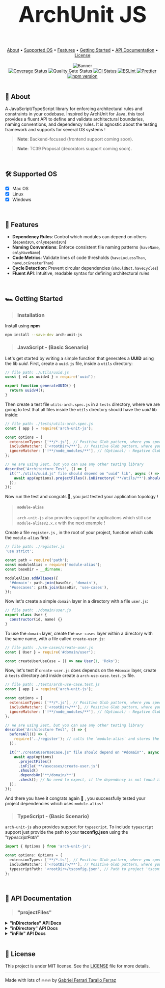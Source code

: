 <div align="center">
  <h1 style="font-size:4.5rem;"> ArchUnit JS</h1>
</div>

<br/>

<div align="center">
  <a href="#page_facing_up-about">About</a> •
  <a href="#hammer_and_wrench-supported-os">Supported OS</a> • 
  <a href="#ledger-features">Features</a> •
  <a href="#racing_car-getting-started">Getting Started</a> •
  <a href="#notebook-api-documentation">API Documentation</a> •
  <a href="#memo-license">License</a>
</div>

<br/>

<div align="center">
  <img src="https://github.com/gftf2011/clean-node-todolist/blob/main/.github/images/background.png" alt="Banner" style="max-width: 100%; height: auto;" />
</div>

<div align="center">
  <a href='https://coveralls.io/github/gftf2011/arch-unit-js?branch=dev'><img src='https://coveralls.io/repos/github/gftf2011/arch-unit-js/badge.svg?branch=dev' alt='Coverage Status' /></a>
  <img src='https://sonarcloud.io/api/project_badges/measure?project=gftf2011_arch-unit-js&metric=alert_status' alt='Quality Gate Status' />
  <a href="https://github.com/gftf2011/arch-unit-js/actions" target="_blank" rel="noopener noreferrer">
    <img src="https://github.com/gftf2011/arch-unit-js/actions/workflows/merge-main.yml/badge.svg" alt="CI Status" />
  </a>
  <a href="https://eslint.org/">
    <img src="https://img.shields.io/badge/ESLint-configured-blue?logo=eslint" alt="ESLint" />
  </a>
  <a href="https://prettier.io/">
    <img src="https://img.shields.io/badge/Prettier-configured-ff69b4?logo=prettier" alt="Prettier" />
  </a>
  <a href="https://www.npmjs.com/package/arch-unit-js">
    <img src="https://img.shields.io/npm/v/arch-unit-js.svg" alt="npm version" />
  </a>
</div>

<br/>

## :page_facing_up: About

A JavaScript/TypeScript library for enforcing architectural rules and constraints in your codebase. Inspired by ArchUnit for Java, this tool provides a fluent API to define and validate architectural boundaries, naming conventions, and dependency rules. It is agnostic about the testing framework and supports for several OS systems !

> **Note**: Backend-focused (frontend support coming soon).

> **Note**: TC39 Proposal (decorators support coming soon).

<br/>

## :hammer_and_wrench: Supported OS

- [x] Mac OS
- [x] Linux
- [x] Windows

<br/>

## :ledger: Features

- **Dependency Rules**: Control which modules can depend on others (`dependsOn`, `onlyDependsOn`)
- **Naming Conventions**: Enforce consistent file naming patterns (`haveName`, `onlyHaveName`)
- **Code Metrics**: Validate lines of code thresholds (`haveLocLessThan`, `haveLocGreaterThan`)
- **Cycle Detection**: Prevent circular dependencies (`shouldNot.haveCycles`)
- **Fluent API**: Intuitive, readable syntax for defining architectural rules

<br/>

## :racing_car: Getting Started

> ### Installation

Install using **npm**

```bash
npm install --save-dev arch-unit-js
```

> ### JavaScript - (Basic Scenario)

Let's get started by writing a simple function that generates a **UUID** using the lib _uuid_. First, create a `uuid.js` file, inside a `utils` directory:

```javascript
// file path: ./utils/uuid.js
const { v4 as uuidv4 } = require('uuid');

export function generateUUID() {
  return uuidv4();
}
```

Then create a test file `utils-arch.spec.js` in a `tests` directory, where we are going to test that all files inside the `utils` directory should have the _uuid_ lib inside:

```javascript
// file path: ./tests/utils-arch.spec.js
const { app } = require('arch-unit-js');

const options = {
  extensionTypes: ['**/*.js'], // Positive Glob pattern, where you specify all extension types your application has
  includeMatcher: ['<rootDir>/**'], // Positive Glob pattern, where you specify all files and directories based on the project <rootDir>
  ignoreMatcher: ['!**/node_modules/**'], // (Optional) - Negative Glob pattern, where you specify all files and directories you do NOT want to check
};

// We are using Jest, but you can use any other testing library
describe('Architecture Test', () => {
  it('"./utils/uuid.js" file should depend on "uuid" lib', async () => {
    await app(options).projectFiles().inDirectory('**/utils/**').should().dependsOn('uuid').check(); // No need to expect, if the dependency is not found it throws an error
  });
});
```

Now run the test and congrats 🥳, you just tested your application topology !

> #### `module-alias`
>
> `arch-unit-js` also provides support for applications which still use `module-alias@2.x.x` with the next example !

Create a file `register.js` , in the root of your project, function which calls the `module-alias` first:

```javascript
// file path: ./register.js
'use strict';

const path = require('path');
const moduleAlias = require('module-alias');
const baseDir = __dirname;

moduleAlias.addAliases({
  '#domain': path.join(baseDir, 'domain'),
  '#usecases': path.join(baseDir, 'use-cases'),
});
```

Now let's create a simple `domain` layer in a directory with a file `user.js`:

```javascript
// file path: ./domain/user.js
export class User {
  constructor(id, name) {}
}
```

To use the `domain` layer, create the `use-cases` layer within a directory with the same name, with a file called `create-user.js`:

```javascript
// file path: ./use-cases/create-user.js
const { User } = require('#domain/user');

const createUserUseCase = () => new User(1, 'Roko');
```

Now, let's test if `create-user.js` does depends on the `#domain` layer, create a `tests` directory and inside create a `arch-use-case.test.js` file.

```javascript
// file path: ./tests/arch-use-case.test.js
const { app } = require('arch-unit-js');

const options = {
  extensionTypes: ['**/*.js'], // Positive Glob pattern, where you specify all extension types your application has
  includeMatcher: ['<rootDir>/**'], // Positive Glob pattern, where you specify all files and directories based on the project <rootDir>
  ignoreMatcher: ['!**/node_modules/**'], // (Optional) - Negative Glob pattern, where you specify all files and directories you do NOT want to check
};

// We are using Jest, but you can use any other testing library
describe('Architecture Test', () => {
  beforeAll(() => {
    require('../register'); // calls the `module-alias` and stores the alias in the node Modules package
  });

  it('"./createUserUseCase.js" file should depend on "#domain"', async () => {
    await app(options)
      .projectFiles()
      .inFile('**/usecases/create-user.js')
      .should()
      .dependsOn('**/domain/**')
      .check(); // No need to expect, if the dependency is not found it throws an error
  });
});
```

And there you have it congrats again 🥳 , you successfully tested your project dependencies which uses `module-alias` !

> ### TypeScript - (Basic Scenario)

`arch-unit-js` also provides support for `typescript`. To include `typescript` support just provide the path to your **tsconfig.json** using the "_typescriptPath_"

```typescript
import { Options } from 'arch-unit-js';

const options: Options = {
  extensionTypes: ['**/*.ts'], // Positive Glob pattern, where you specify all extension types your application has
  includeMatcher: ['<rootDir>/**'], // Positive Glob pattern, where you specify all files and directories based on the project <rootDir>
  typescriptPath: '<rootDir>/tsconfig.json', // Path to project 'tsconfig.json' - (using <rootDir> as wildcard to )
};
```

<br/>

## :notebook: API Documentation

> ### "projectFiles"

<details>
  <summary><b>"inDirectories" API Docs</b></summary>

- [Project Files in Directories Should NOT Depend On Specified Patterns](docs/business/projectFiles/inDirectories/shouldNot/projectFiles_inDirectories_shouldNot_dependsOn_check.md)
- [Project Files in Directories Should NOT Have Cycles](docs/business/projectFiles/inDirectories/shouldNot/projectFiles_inDirectories_shouldNot_haveCycles_check.md)
- [Project Files in Directories Should NOT Have Greater Or Equal L.O.C. (Lines Of Code) Than Specified Value](docs/business/projectFiles/inDirectories/shouldNot/projectFiles_inDirectories_shouldNot_haveLocGreaterOrEqualThan_check.md)
- [Project Files in Directories Should NOT Have Greater L.O.C. (Lines Of Code) Than Specified Value](docs/business/projectFiles/inDirectories/shouldNot/projectFiles_inDirectories_shouldNot_haveLocGreaterThan_check.md)
- [Project Files in Directories Should NOT Have Less Or Equal L.O.C. (Lines Of Code) Than Specified Value](docs/business/projectFiles/inDirectories/shouldNot/projectFiles_inDirectories_shouldNot_haveLocLessOrEqualThan_check.md)
- [Project Files in Directories Should NOT Have Less L.O.C. (Lines Of Code) Than Specified Value](docs/business/projectFiles/inDirectories/shouldNot/projectFiles_inDirectories_shouldNot_haveLocLessThan_check.md)
- [Project Files in Directories Should NOT Have Name with Specified Pattern](docs/business/projectFiles/inDirectories/shouldNot/projectFiles_inDirectories_shouldNot_haveName_check.md)
- [Project Files in Directories Should NOT Only Depend On Specified Patterns](docs/business/projectFiles/inDirectories/shouldNot/projectFiles_inDirectories_shouldNot_onlyDependsOn_check.md)
- [Project Files in Directories Should NOT Only Have Name with Specified Pattern](docs/business/projectFiles/inDirectories/shouldNot/projectFiles_inDirectories_shouldNot_onlyHaveName_check.md)
- [Project Files in Directories Should Depend On Specified Patterns](docs/business/projectFiles/inDirectories/should/projectFiles_inDirectories_should_dependsOn_check.md)
- [Project Files in Directories Should Have Cycles](docs/business/projectFiles/inDirectories/should/projectFiles_inDirectories_should_haveCycles_check.md)
- [Project Files in Directories Should Have Greater Or Equal L.O.C. (Lines Of Code) Than Specified Value](docs/business/projectFiles/inDirectories/should/projectFiles_inDirectories_should_haveLocGreaterOrEqualThan_check.md)
- [Project Files in Directories Should Have Greater L.O.C. (Lines Of Code) Than Specified Value](docs/business/projectFiles/inDirectories/should/projectFiles_inDirectories_should_haveLocGreaterThan_check.md)
- [Project Files in Directories Should Have Less Or Equal L.O.C. (Lines Of Code) Than Specified Value](docs/business/projectFiles/inDirectories/should/projectFiles_inDirectories_should_haveLocLessOrEqualThan_check.md)
- [Project Files in Directories Should Have Less L.O.C. (Lines Of Code) Than Specified Value](docs/business/projectFiles/inDirectories/should/projectFiles_inDirectories_should_haveLocLessThan_check.md)
- [Project Files in Directories Should Have Name with Specified Pattern](docs/business/projectFiles/inDirectories/should/projectFiles_inDirectories_should_haveName_check.md)
- [Project Files in Directories Should Only Depend On Specified Patterns](docs/business/projectFiles/inDirectories/should/projectFiles_inDirectories_should_onlyDependsOn_check.md)
- [Project Files in Directories Should Only Have Name with Specified Pattern](docs/business/projectFiles/inDirectories/should/projectFiles_inDirectories_should_onlyHaveName_check.md)

</details>

<details>
  <summary><b>"inDirectory" API Docs</b></summary>

- [Project Files in Directory Should NOT Depend On Specified Patterns](docs/business/projectFiles/inDirectory/shouldNot/projectFiles_inDirectory_shouldNot_dependsOn_check.md)
- [Project Files in Directory Should NOT Have Cycles](docs/business/projectFiles/inDirectory/shouldNot/projectFiles_inDirectory_shouldNot_haveCycles_check.md)
- [Project Files in Directory Should NOT Have Greater Or Equal L.O.C. (Lines Of Code) Than Specified Value](docs/business/projectFiles/inDirectory/shouldNot/projectFiles_inDirectory_shouldNot_haveLocGreaterOrEqualThan_check.md)
- [Project Files in Directory Should NOT Have Greater L.O.C. (Lines Of Code) Than Specified Value](docs/business/projectFiles/inDirectory/shouldNot/projectFiles_inDirectory_shouldNot_haveLocGreaterThan_check.md)
- [Project Files in Directory Should NOT Have Less Or Equal L.O.C. (Lines Of Code) Than Specified Value](docs/business/projectFiles/inDirectory/shouldNot/projectFiles_inDirectory_shouldNot_haveLocLessOrEqualThan_check.md)
- [Project Files in Directory Should NOT Have Less L.O.C. (Lines Of Code) Than Specified Value](docs/business/projectFiles/inDirectory/shouldNot/projectFiles_inDirectory_shouldNot_haveLocLessThan_check.md)
- [Project Files in Directory Should Not Have Name with Specified Pattern](docs/business/projectFiles/inDirectory/shouldNot/projectFiles_inDirectory_shouldNot_haveName_check.md)
- [Project Files in Directory Should NOT Only Depend On Specific Patterns](docs/business/projectFiles/inDirectory/shouldNot/projectFiles_inDirectory_shouldNot_onlyDependsOn_check.md)
- [Project Files in Directory Should NOT Only Have Names with Specified Pattern](docs/business/projectFiles/inDirectory/shouldNot/projectFiles_inDirectory_shouldNot_onlyHaveName_check.md)
- [Project Files in Directory Should Depend On Specified Patterns](docs/business/projectFiles/inDirectory/should/projectFiles_inDirectory_should_dependsOn_check.md)
- [Project Files in Directory Should Have Cycles](docs/business/projectFiles/inDirectory/should/projectFiles_inDirectory_should_haveCycles_check.md)
- [Project Files in Directory Should Have Greater Or Equal L.O.C. (Lines Of Code) Than Specified Value](docs/business/projectFiles/inDirectory/should/projectFiles_inDirectory_should_haveLocGreaterOrEqualThan_check.md)
- [Project Files in Directory Should Have Greater L.O.C. (Lines Of Code) Than Specified Value](docs/business/projectFiles/inDirectory/should/projectFiles_inDirectory_should_haveLocGreaterThan_check.md)
- [Project Files in Directory Should Have Less Or Equal L.O.C. (Lines Of Code) Than Specified Value](docs/business/projectFiles/inDirectory/should/projectFiles_inDirectory_should_haveLocLessOrEqualThan_check.md)
- [Project Files in Directory Should Have Less L.O.C. (Lines Of Code) Than Specified Value](docs/business/projectFiles/inDirectory/should/projectFiles_inDirectory_should_haveLocLessThan_check.md)
- [Project Files in Directory Should Have Name with Specified Pattern](docs/business/projectFiles/inDirectory/should/projectFiles_inDirectory_should_haveName_check.md)
- [Project Files in Directory Should Only Depend On Specified Patterns](docs/business/projectFiles/inDirectory/should/projectFiles_inDirectory_should_onlyDependsOn_check.md)
- [Project Files in Directory Should Only Have Name with Specified Pattern](docs/business/projectFiles/inDirectory/should/projectFiles_inDirectory_should_onlyHaveName_check.md)

</details>

<details>
  <summary><b>"inFile" API Docs</b></summary>

- [Project Files in File Should NOT Depend On Specified Patterns](docs/business/projectFiles/inFile/shouldNot/projectFiles_inFile_shouldNot_dependsOn_check.md)
- [Project Files in File Should NOT Have Cycles](docs/business/projectFiles/inFile/shouldNot/projectFiles_inFile_shouldNot_haveCycles_check.md)
- [Project Files in File Should NOT Have Greater Or Equal L.O.C. (Lines Of Code) Than Specified Value](docs/business/projectFiles/inFile/shouldNot/projectFiles_inFile_shouldNot_haveLocGreaterOrEqualThan_check.md)
- [Project Files in File Should NOT Have Greater L.O.C. (Lines Of Code) Than Specified Value](docs/business/projectFiles/inFile/shouldNot/projectFiles_inFile_shouldNot_haveLocGreaterThan_check.md)
- [Project Files in File Should NOT Have Less Or Equal L.O.C. (Lines Of Code) Than Specified Value](docs/business/projectFiles/inFile/shouldNot/projectFiles_inFile_shouldNot_haveLocLessOrEqualThan_check.md)
- [Project Files in File Should NOT Have Less L.O.C. (Lines Of Code) Than Specified Value](docs/business/projectFiles/inFile/shouldNot/projectFiles_inFile_shouldNot_haveLocLessThan_check.md)
- [Project Files in File Should NOT Have Name with Specified Pattern](docs/business/projectFiles/inFile/shouldNot/projectFiles_inFile_shouldNot_haveName_check.md)
- [Project Files in File Should NOT Only Depend On Specified Patterns](docs/business/projectFiles/inFile/shouldNot/projectFiles_inFile_shouldNot_onlyDependsOn_check.md)
- [Project Files in File Should NOT Only Have Name with Specified Pattern](docs/business/projectFiles/inFile/shouldNot/projectFiles_inFile_shouldNot_onlyHaveName_check.md)
- [Project Files in File Should Depend On Specified Patterns](docs/business/projectFiles/inFile/should/projectFiles_inFile_should_dependsOn_check.md)
- [Project Files in File Should Have Cycles](docs/business/projectFiles/inFile/should/projectFiles_inFile_should_haveCycles_check.md)
- [Project Files in File Should Have Greater Or Equal L.O.C. (Lines Of Code) Than Specified Value](docs/business/projectFiles/inFile/should/projectFiles_inFile_should_haveLocGreaterOrEqualThan_check.md)
- [Project Files in File Should Have Greater L.O.C. (Lines Of Code) Than Specified Value](docs/business/projectFiles/inFile/should/projectFiles_inFile_should_haveLocGreaterThan_check.md)
- [Project Files in File Should Have Less Or Equal L.O.C. (Lines Of Code) Than Specified Value](docs/business/projectFiles/inFile/should/projectFiles_inFile_should_haveLocLessOrEqualThan_check.md)
- [Project Files in File Should Have Less L.O.C. (Lines Of Code) Than Specified Value](docs/business/projectFiles/inFile/should/projectFiles_inFile_should_haveLocLessThan_check.md)
- [Project Files in File Should Have Name with Specified Pattern](docs/business/projectFiles/inFile/should/projectFiles_inFile_should_haveName_check.md)
- [Project Files in File Should Only Depend On Specified Patterns](docs/business/projectFiles/inFile/should/projectFiles_inFile_should_onlyDependsOn_check.md)
- [Project Files in File Should Only Have Name with Specified Pattern](docs/business/projectFiles/inFile/should/projectFiles_inFile_should_onlyHaveName_check.md)

</details>

<br/>

## :memo: License

This project is under MIT license. See the [LICENSE](LICENSE) file for more details.

---

Made with lots of 🔥🔥🔥 by [Gabriel Ferrari Tarallo Ferraz](https://www.linkedin.com/in/gabriel-ferrari-tarallo-ferraz/)
